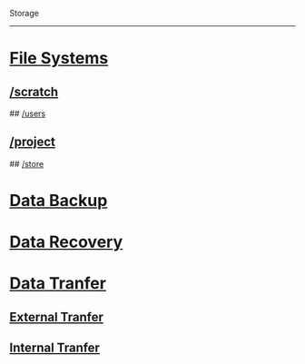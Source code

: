 Storage

---

<!-- use only links inside h1, h2, h3 and h4 -->

# [File Systems](https://eth-cscs.github.io/storage/file_systems)
## [/scratch](https://eth-cscs.github.io/storage/file_systems/scratch)
## [/users](https://eth-cscs.github.io/storage/file_systems/users)
## [/project](https://eth-cscs.github.io/storage/file_systems/project)
## [/store](https://eth-cscs.github.io/storage/file_systems/store)
# [Data Backup](https://eth-cscs.github.io/storage/data_backup)
# [Data Recovery](https://eth-cscs.github.io/storage/data_recovery)
# [Data Tranfer](https://eth-cscs.github.io/storage/data_transfer)
## [External Tranfer](https://eth-cscs.github.io/storage/data_transfer/external_transfer)
## [Internal Tranfer](https://eth-cscs.github.io/storage/data_transfer/internal_transfer)
